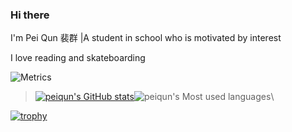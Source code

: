 ### Hi there  

I'm Pei Qun 裴群 |A student in school who is motivated by interest

I love reading and skateboarding  

![Metrics](https://metrics.lecoq.io/peiqun?template=classic&config.timezone=Asia%2FShanghai)  

> [![peiqun's GitHub stats](https://github-readme-stats.vercel.app/api?username=peiqun)](https://github.com/anuraghazra/github-readme-stats)![peiqun's Most used languages](https://github-readme-stats.vercel.app/api/top-langs/?username=peiqun&layout=compact&hide_border=true&langs_count=10)\

[![trophy](https://github-profile-trophy.vercel.app/peiqun=ryo-ma&theme=flat)](https://github.com/ryo-ma/github-profile-trophy)
